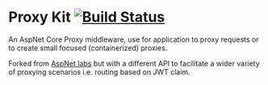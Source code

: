 # Proxy Kit [![Build Status](https://travis-ci.org/damianh/ProxyKit.svg?branch=master)](https://travis-ci.org/damianh/ProxyKit)

An AspNet Core Proxy middleware, use for application to proxy requests or to create small focused (containerized) proxies.

Forked from [AspNet labs](https://github.com/aspnet/AspLabs/tree/master/src/Proxy) but with a different API to facilitate a wider variety of proxying scenarios i.e. routing based on JWT claim.
